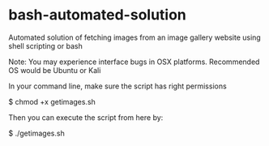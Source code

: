 # bash-automated-solution
Automated solution of fetching images from an image gallery website using shell scripting or bash

Note: You may experience interface bugs in OSX platforms. Recommended OS would be Ubuntu or Kali

In your command line, make sure the script has right permissions

$ chmod +x getimages.sh

Then you can execute the script from here by:

$ ./getimages.sh
